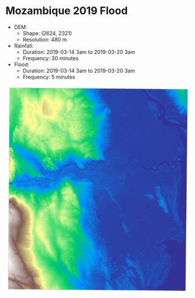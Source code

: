 # Mozambique 2019 Flood
- DEM: 
  - Shape: (2624, 2321)
  - Resolution: 480 m
- Rainfall: 
  - Duration: 2019-03-14 3am to 2019-03-20 3am
  - Frequency: 30 minutes
- Flood:
  - Duration: 2019-03-14 3am to 2019-03-20 3am
  - Frequency: 5 minutes

![Mozambique 2019 DEM](Mozambique_2019/DEM.png)